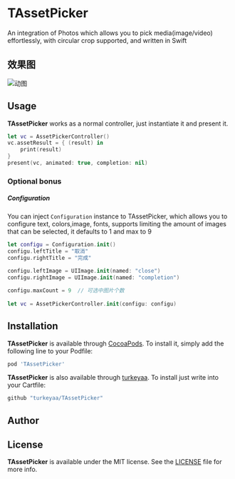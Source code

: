 # TAssetPicker
An integration of Photos which allows you to pick media(image/video) effortlessly, with circular crop supported, and written in Swift

## 效果图

![动图](http://turkeyaa.github.io/assets/2017/TAssetPicker.gif)

## Usage

**TAssetPicker** works as a normal controller, just instantiate it and present it.

```swift
let vc = AssetPickerController()
vc.assetResult = { (result) in
	print(result)
}
present(vc, animated: true, completion: nil)
```

### Optional bonus

##### Configuration

You can inject `Configuration` instance to TAssetPicker, which allows you to configure text, colors,image, fonts, supports limiting the amount of images that can be selected, it defaults
to 1 and max to 9

```swift
let configu = Configuration.init()
configu.leftTitle = "取消"
configu.rightTitle = "完成"
        
configu.leftImage = UIImage.init(named: "close")
configu.rightImage = UIImage.init(named: "completion")

configu.maxCount = 9  // 可选中图片个数
        
let vc = AssetPickerController.init(configu: configu)
```


## Installation

**TAssetPicker** is available through [CocoaPods](http://cocoapods.org). To install
it, simply add the following line to your Podfile:

```ruby
pod 'TAssetPicker'
```

**TAssetPicker** is also available through [turkeyaa](https://github.com/turkeyaa/TAssetPicker).
To install just write into your Cartfile:

```ruby
github "turkeyaa/TAssetPicker"
```

## Author


## License

**TAssetPicker** is available under the MIT license. See the [LICENSE](https://github.com/turkeyaa/TAssetPicker/blob/master/LICENSE) file for more info.
